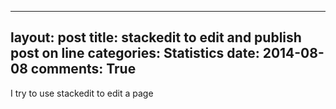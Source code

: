 
---
layout: post
title: stackedit to edit and publish post on line
categories: Statistics
date: 2014-08-08
comments: True
---
I try to use stackedit to edit a page